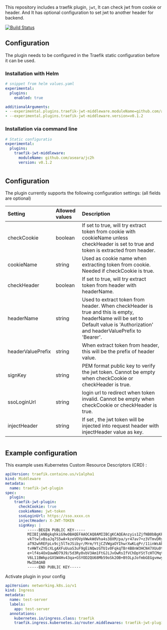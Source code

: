 This repository includes a traefik plugin, `jwt`, It can check jwt from cookie or header. And It has optional configuration to set jwt to another header for backend.

[![Build Status](https://github.com/aseara/jc2h/workflows/Main/badge.svg?branch=master)](https://github.com/aseara/jc2h/actions)

## Configuration

The plugin needs to be configured in the Traefik static configuration before it can be used.

### Installation with Helm

```values.yaml
# snippet from helm values.yaml
experimental:
  plugins:
    enabled: true

additionalArguments:
- --experimental.plugins.traefik-jwt-middleware.moduleName=github.com/aseara/jc2h
- --experimental.plugins.traefik-jwt-middleware.version=v0.1.2
```

### Installation via command line
```yaml
# Static configuratio
experimental:
  plugins:
    traefik-jwt-middleware:
      moduleName: github.com/aseara/jc2h
      version: v0.1.2
```

#
## Configuration
The plugin currently supports the following configuration settings: (all fields are optional)

| Setting            | Allowed values | Description |
| :--                | :--            | :--         |
| checkCookie        | boolean        | If set to true, will try extract token from cookie with cookieName unless checkHeader is set to true and token is extracted from header.|
| cookieName         | string         | Used as cookie name when extracting token from cookie. Needed if checkCookie is true.|
| checkHeader        | boolean        | If set to true, will try extract token from header with headerName.|
| headerName         | string         | Used to extract token from header. When checkHeader is true and this is empty, headerName will be set to Default value is 'Authorization' and headerValuePrefix to 'Bearer'.|
| headerValuePrefix  | string         | When extract token from header, this will be the prefix of header value.|
| signKey            | string         | PEM format public key to verify the jwt token. Cannot be empty when checkCookie or checkHeader is true.|
| ssoLoginUrl        | string         | login url to redirect when token invalid. Cannot be empty when checkCookie or checkHeader is true.|
| injectHeader       | string         | If set , the jwt token will be injected into request header with injectHeader value as key.|

#
## Example configuration
This example uses Kubernetes Custom Resource Descriptors (CRD) :
```yaml
apiVersion: traefik.containo.us/v1alpha1
kind: Middleware
metadata:
  name: traefik-jwt-plugin
spec:
  plugin:
    traefik-jwt-plugin:
      checkCookie: true
      cookieName: jwt-token
      ssoLoginUrl: https://sso.xxxx.cn
      injectHeader: X-JWT-TOKEN
      signKey: |
          -----BEGIN PUBLIC KEY-----
          MIIBIjANBgkqhkiG9w0BAQEFAAOCAQ8AMIIBCgKCAQEAnzyis1ZjfNB0bBgKFMSv
          vkTtwlvBsaJq7S5wA+kzeVOVpVWwkWdVha4s38XM/pa/yr47av7+z3VTmvDRyAHc
          aT92whREFpLv9cj5lTeJSibyr/Mrm/YtjCZVWgaOYIhwrXwKLqPr/11inWsAkfIy
          tvHWTxZYEcXLgAXFuUuaS3uF9gEiNQwzGTU1v0FqkqTBr4B8nW3HCN47XUu0t8Y0
          e+lf4s4OxQawWD79J9/5d3Ry0vbV3Am1FtGJiJvOwRsIfVChDpYStTcHTCMqtvWb
          V6L11BWkpzGXSW4Hv43qa+GSYOD2QU68Mb59oSk2OB+BtOLpJofmbGEGgvmwyCI9
          MwIDAQAB
          -----END PUBLIC KEY-----
```

Activate plugin in your config
```yaml
apiVersion: networking.k8s.io/v1
kind: Ingress
metadata:
  name: test-server
  labels:
    app: test-server
  annotations:
    kubernetes.io/ingress.class: traefik
    traefik.ingress.kubernetes.io/router.middlewares: traefik-jwt-plugin@kubernetescrd
```